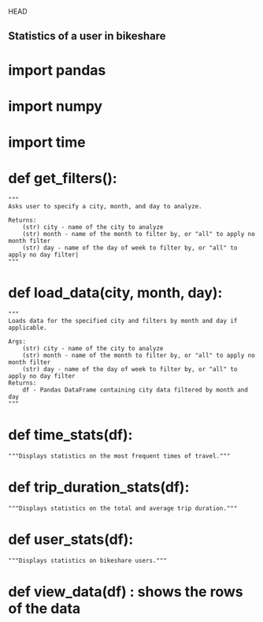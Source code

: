 HEAD
## Statistics of a user in bikeshare
# import pandas
# import numpy
# import time
# 
# def get_filters():
    """
    Asks user to specify a city, month, and day to analyze.

    Returns:
        (str) city - name of the city to analyze
        (str) month - name of the month to filter by, or "all" to apply no month filter
        (str) day - name of the day of week to filter by, or "all" to apply no day filter|
    """
# def load_data(city, month, day):
    """
    Loads data for the specified city and filters by month and day if applicable.

    Args:
        (str) city - name of the city to analyze
        (str) month - name of the month to filter by, or "all" to apply no month filter
        (str) day - name of the day of week to filter by, or "all" to apply no day filter
    Returns:
        df - Pandas DataFrame containing city data filtered by month and day
    """
# def time_stats(df):
    """Displays statistics on the most frequent times of travel."""
# def trip_duration_stats(df):
    """Displays statistics on the total and average trip duration."""
# def user_stats(df):
    """Displays statistics on bikeshare users."""



# def view_data(df) : shows the rows of the data